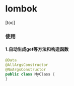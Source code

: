 # lombok

[toc]

### 使用

#### 1.自动生成get等方法和构造函数
```java
@Data
@AllArgsConstructor
@NoArgsConstructor
public class MyClass {
}
```
